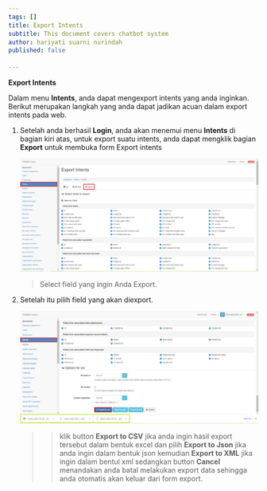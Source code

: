 ```yaml
---
tags: []
title: Export Intents
subtitle: This document covers chatbot system
author: hariyati suarni nurindah
published: false

---
```

**Export Intents**

Dalam menu **Intents**, anda dapat mengexport intents yang anda inginkan. Berikut merupakan langkah yang anda dapat jadikan acuan dalam export intents pada web.

1. Setelah anda berhasil **Login**, anda akan menemui menu **Intents** di bagian kiri atas, untuk export suatu intents, anda dapat mengklik bagian **Export** untuk membuka form Export intents

   ![](/uploads/intents3.PNG)

   > Select field yang ingin Anda Export.
2. Setelah itu pilih field yang akan diexport.

   ![](/uploads/intentsupdate6.PNG)

   > > klik button **Export to CSV** jika anda ingin hasil export tersebut dalam bentuk excel dan pilih **Export to Json** jika anda ingin dalam bentuk json kemudian **Export to XML** jika ingin dalam bentul xml sedangkan button **Cancel** menandakan anda batal melakukan export data sehingga anda otomatis akan keluar dari form export.